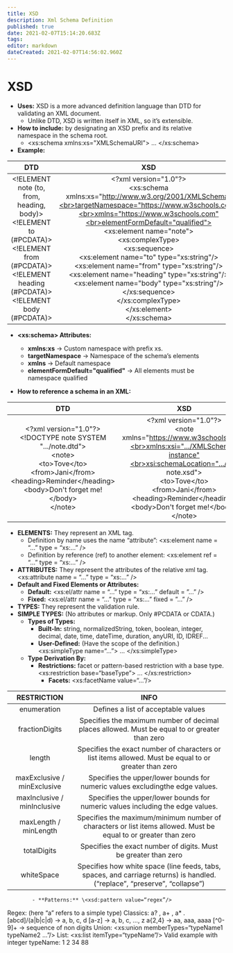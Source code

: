 ```yaml
---
title: XSD
description: Xml Schema Definition
published: true
date: 2021-02-07T15:14:20.683Z
tags: 
editor: markdown
dateCreated: 2021-02-07T14:56:02.960Z
---
```


# XSD

- **Uses:** XSD is a more advanced definition language than DTD for validating an XML document.
	- Unlike DTD, XSD is written itself in XML, so it’s extensible.
- **How to include:** by designating an XSD prefix and its relative namespace in the schema root.
	- <xs:schema xmlns:xs="XMLSchemaURI"> ... </xs:schema>
- **Example:**

|                                                                               DTD                                                                              	|                                                                                                                                                                                                                                                                                      XSD                                                                                                                                                                                                                                                                                      	|
|:--------------------------------------------------------------------------------------------------------------------------------------------------------------:	|:-----------------------------------------------------------------------------------------------------------------------------------------------------------------------------------------------------------------------------------------------------------------------------------------------------------------------------------------------------------------------------------------------------------------------------------------------------------------------------------------------------------------------------------------------------------------------------:	|
| \<!ELEMENT note (to, from, heading, body)><br>\<!ELEMENT to (#PCDATA)><br>\<!ELEMENT from (#PCDATA)><br>\<!ELEMENT heading (#PCDATA)><br>\<!ELEMENT body (#PCDATA)> 	| \<?xml version="1.0"?><br>\<xs:schema xmlns:xs="http://www.w3.org/2001/XMLSchema"<br>targetNamespace="https://www.w3schools.com"<br>xmlns="https://www.w3schools.com"<br>elementFormDefault="qualified"> <br>\<xs:element name="note"><br>  \<xs:complexType><br>    \<xs:sequence><br>      \<xs:element name="to" type="xs:string"/><br>      \<xs:element name="from" type="xs:string"/><br>      \<xs:element name="heading" type="xs:string"/><br>      \<xs:element name="body" type="xs:string"/><br>    </xs:sequence><br>  </xs:complexType><br></xs:element><br></xs:schema> 	|

- **\<xs:schema> Attributes:**	
	- **xmlns:xs**					→ Custom namespace with prefix xs.
	- **targetNamespace**				→ Namespace of the schema’s elements 
	- **xmlns**						→ Default namespace
	- **elementFormDefault="qualified"**		→ All elements must be namespace qualified

- **How to reference a schema in an XML:**

|                                                                                                DTD                                                                                                	|                                                                                                                                    XSD                                                                                                                                    	|
|:-------------------------------------------------------------------------------------------------------------------------------------------------------------------------------------------------:	|:-------------------------------------------------------------------------------------------------------------------------------------------------------------------------------------------------------------------------------------------------------------------------:	|
| \<?xml version="1.0"?><br>\<!DOCTYPE note SYSTEM ".../note.dtd"><br>\<note><br>  \<to>Tove\</to><br>  \<from>Jani\</from><br>  \<heading>Reminder\</heading><br>  \<body>Don't forget me!\</body><br>\</note> 	| \<?xml version="1.0"?><br>\<note xmlns="https://www.w3schools.com"<br>xmlns:xsi=".../XMLSchema-instance"<br>xsi:schemaLocation=".../xml note.xsd"><br>  \<to>Tove\</to><br>  \<from>Jani\</from><br>  \<heading>Reminder\</heading><br>  \<body>Don't forget me!\</body><br>\</note> 	|

- **ELEMENTS:** They represent an XML tag.
	- Definition by name uses the name “attribute”:
		\<xs:element name = “...” type = “xs:...” />
	- Definition by reference (ref) to another element:
		\<xs:element ref = “...” type = “xs:...” />
- **ATTRIBUTES:** They represent the attributes of the relative xml tag.
									\<xs:attribute name = “...” type = “xs:...” />
- **Default and Fixed Elements or Attributes:**
	- **Default:**	\<xs:el/attr name = “...” type = “xs:...” default = ”...” />
	- **Fixed:**		\<xs:el/attr name = “...” type = “xs:...” fixed = ”...” />
- **TYPES:** They represent the validation rule.
- **SIMPLE TYPES:** (No attributes or markup. Only #PCDATA or CDATA.)
	- **Types of Types:**
		- **Built-In:** string, normalizedString, token, boolean, integer, decimal, date, time, dateTime, duration, anyURI, ID, IDREF...
		- **User-Defined:** (Have the scope of the definition.)
			\<xs:simpleType name=“...”> ... </xs:simpleType>
	- **Type Derivation By:**
		- **Restrictions:** facet or pattern-based restriction with a base type.
			\<xs:restriction base=“baseType”> ... </xs:restriction>
			- **Facets:** \<xs:facetName value=“...”/>
      
|         RESTRICTION         	|                                                            INFO                                                            	|
|:---------------------------:	|:--------------------------------------------------------------------------------------------------------------------------:	|
| enumeration                 	| Defines a list of acceptable values                                                                                        	|
| fractionDigits              	| Specifies the maximum number of decimal places allowed. Must be equal to or greater than zero                              	|
| length                      	| Specifies the exact number of characters or list items allowed. Must be equal to or greater than zero                      	|
| maxExclusive / minExclusive 	| Specifies the upper/lower bounds for numeric values excludingthe edge values.                                              	|
| maxInclusive / minInclusive 	| Specifies the upper/lower bounds for numeric values including the edge values.                                             	|
| maxLength / minLength       	| Specifies the maximum/minimum number of characters or list items allowed. Must be equal to or greater than zero            	|
| totalDigits                 	| Specifies the exact number of digits. Must be greater than zero                                                            	|
| whiteSpace                  	| Specifies how white space (line feeds, tabs, spaces, and carriage returns) is handled. (“replace”, “preserve”, “collapse”) 	|

			- **Patterns:** \<xsd:pattern value=“regex”/>
Regex: (here “a” refers to a simple type)
Classics: a? , a+ , a* .
[abcd]/(a|b|c|d)	→ 	a, b, c, d
[a-z]			→ 	a, b, c, …, z
a{2,4}		→ 	aa, aaa, aaaa
[^0-9]+		→ 	sequence of non digits
Union: <xs:union memberTypes=“typeName1 typeName2 ...”/>
List: <xs:list itemType=“typeName”/>
Valid example with integer typeName: <value>1 2 34 88</value>